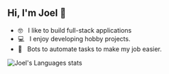 ## Hi, I'm Joel 👋

- 🤓 &nbsp; I like to build full-stack applications
- 💻 &nbsp; I enjoy developing hobby projects.
- 🤖 &nbsp; Bots to automate tasks to make my job easier.

![Joel's Languages stats](https://github-readme-stats.vercel.app/api/top-langs/?username=chillprogrammer&theme=buefy&layout=compact&langs_count=10)
